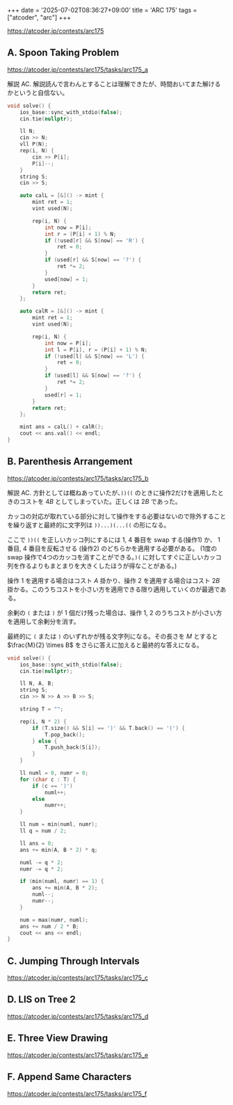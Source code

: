 +++
date = '2025-07-02T08:36:27+09:00'
title = 'ARC 175'
tags = ["atcoder", "arc"]
+++

<https://atcoder.jp/contests/arc175>

## A. Spoon Taking Problem

<https://atcoder.jp/contests/arc175/tasks/arc175_a>

解説 AC.
解説読んで言わんとすることは理解できたが、時間おいてまた解けるかというと自信ない。

```cpp
void solve() {
    ios_base::sync_with_stdio(false);
    cin.tie(nullptr);

    ll N;
    cin >> N;
    vll P(N);
    rep(i, N) {
        cin >> P[i];
        P[i]--;
    }
    string S;
    cin >> S;

    auto calL = [&]() -> mint {
        mint ret = 1;
        vint used(N);

        rep(i, N) {
            int now = P[i];
            int r = (P[i] + 1) % N;
            if (!used[r] && S[now] == 'R') {
                ret = 0;
            }
            if (used[r] && S[now] == '?') {
                ret *= 2;
            }
            used[now] = 1;
        }
        return ret;
    };

    auto calR = [&]() -> mint {
        mint ret = 1;
        vint used(N);

        rep(i, N) {
            int now = P[i];
            int l = P[i], r = (P[i] + 1) % N;
            if (!used[l] && S[now] == 'L') {
                ret = 0;
            }
            if (used[l] && S[now] == '?') {
                ret *= 2;
            }
            used[r] = 1;
        }
        return ret;
    };

    mint ans = calL() + calR();
    cout << ans.val() << endl;
}
```

## B. Parenthesis Arrangement

<https://atcoder.jp/contests/arc175/tasks/arc175_b>

解説 AC. 方針としては概ねあっていたが、`))((` のときに操作2だけを適用したときのコストを $4B$ としてしまっていた。正しくは $2B$ であった。

カッコの対応が取れている部分に対して操作をする必要はないので除外することを繰り返すと最終的に文字列は `))...)(...((` の形になる。

ここで `))((` を正しいカッコ列にするには 1, 4 番目を swap する(操作1) か、 1 番目, 4 番目を反転させる (操作2) のどちらかを適用する必要がある。
(1度の swap 操作で4つのカッコを消すことができる。`)(` に対してすぐに正しいカッコ列を作るよりもまとまりを大きくしたほうが得なことがある。)

操作 1 を適用する場合はコスト $A$ 掛かり、操作 2 を適用する場合はコスト $2B$ 掛かる。このうちコストを小さい方を適用できる限り適用していくのが最適である。

余剰の `(` または `)` が 1 個だけ残った場合は、操作 1, 2 のうちコストが小さい方を適用して余剰分を消す。

最終的に `(` または `)` のいずれかが残る文字列になる。その長さを $M$ とすると $\frac{M}{2} \times B$ をさらに答えに加えると最終的な答えになる。

```cpp
void solve() {
    ios_base::sync_with_stdio(false);
    cin.tie(nullptr);

    ll N, A, B;
    string S;
    cin >> N >> A >> B >> S;

    string T = "";

    rep(i, N * 2) {
        if (T.size() && S[i] == ')' && T.back() == '(') {
            T.pop_back();
        } else {
            T.push_back(S[i]);
        }
    }

    ll numl = 0, numr = 0;
    for (char c : T) {
        if (c == ')')
            numl++;
        else
            numr++;
    }

    ll num = min(numl, numr);
    ll q = num / 2;

    ll ans = 0;
    ans += min(A, B * 2) * q;

    numl -= q * 2;
    numr -= q * 2;

    if (min(numl, numr) == 1) {
        ans += min(A, B * 2);
        numl--;
        numr--;
    }

    num = max(numr, numl);
    ans += num / 2 * B;
    cout << ans << endl;
}
```

## C. Jumping Through Intervals

<https://atcoder.jp/contests/arc175/tasks/arc175_c>

## D. LIS on Tree 2

<https://atcoder.jp/contests/arc175/tasks/arc175_d>

## E. Three View Drawing

<https://atcoder.jp/contests/arc175/tasks/arc175_e>

## F. Append Same Characters

<https://atcoder.jp/contests/arc175/tasks/arc175_f>
